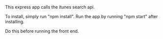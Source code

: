 This express app calls the itunes search api.

To install, simply run "npm install". 
Run the app by running "npm start" after installing.

Do this before running the front end.